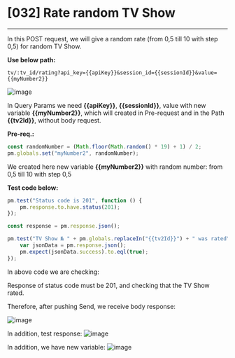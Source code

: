 # [032] Rate random TV Show
___

In this POST request, we will give a random rate (from 0,5 till 10 with step 0,5) for random TV Show.

__Use below path:__
```
tv/:tv_id/rating?api_key={{apiKey}}&session_id={{sessionId}}&value={{myNumber2}}
```
![image](https://user-images.githubusercontent.com/122685448/231022646-0e382ca4-85b4-43ce-9355-2e474b3103ad.png)

In Query Params we need __{{apiKey}}__, __{{sessionId}}__, value with new variable __{{myNumber2}}__, which will created in Pre-request and in the Path __{{tv2Id}}__, without body request.

__Pre-req.:__
```js {.line-numbers}
const randomNumber = (Math.floor(Math.random() * 19) + 1) / 2;
pm.globals.set("myNumber2", randomNumber);
```

We created here new variable __{{myNumber2}}__ with random number: from 0,5 till 10 with step 0,5

__Test code below:__
```js {.line-numbers}
pm.test("Status code is 201", function () {
    pm.response.to.have.status(201);
});

const response = pm.response.json();

pm.test("TV Show № " + pm.globals.replaceIn("{{tv2Id}}") + " was rated", function () {
    var jsonData = pm.response.json();
    pm.expect(jsonData.success).to.eql(true);
});
```

In above code we are checking:

Response of status code must be 201, and checking that the TV Show rated.

Therefore, after pushing Send, we receive body response:

![image](https://user-images.githubusercontent.com/122685448/231022660-8887af1e-7295-4164-bad2-438580ffb364.png)

In addition, test response:
![image](https://user-images.githubusercontent.com/122685448/231022668-90030e72-a783-4476-a4a2-c96d73747c35.png)

In addition, we have new variable:
![image](https://user-images.githubusercontent.com/122685448/231022676-756a5c94-7716-4d17-b4c2-2cff6b80565d.png)



